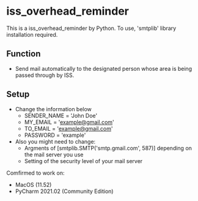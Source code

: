# iss_overhead_reminder
This is a iss_overhead_reminder by Python. To use, 'smtplib' library installation required.

## Function
- Send mail automatically to the designated person whose area is being passed through by ISS.

## Setup
- Change the information below
  - SENDER_NAME = 'John Doe'
  - MY_EMAIL = 'example@gmail.com'
  - TO_EMAIL = 'example@gmail.com'
  - PASSWORD = 'example'
- Also you might need to change:
  - Argments of [smtplib.SMTP('smtp.gmail.com', 587)] depending on the mail server you use
  - Setting of the security level of your mail server

Comfirmed to work on:
- MacOS (11.52)
- PyCharm 2021.02 (Community Edition)
